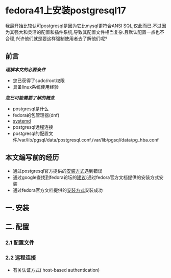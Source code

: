 # fedora41上安装postgresql17

我最开始比较认可postgresql是因为它比mysql更符合ANSI SQL,仅此而已.不过因为其强大和灵活的配置和插件系统,导致其配置文件相当复杂.且默认配置一点也不合理,兴许他们就是要这样强制使用者去了解他们呢?


## 前言


***理解本文的必要条件***


  - 您已获得了sudo/root权限
  - 具备linux系统使用经验

***您已可能需要了解的概念***

  - postgresql是什么
  - fedora的包管理器(dnf)
  - [systemd](https://docs.fedoraproject.org/zh_CN/quick-docs/systemd-understanding-and-administering/)
  - postgresql远程连接
  - postgresql的配置文件/var/lib/pgsql/data/postgresql.conf,/var/lib/pgsql/data/pg_hba.conf

## 本文编写前的经历

  - 通过postgresql官方提供的[安装方式](https://www.postgresql.org/download/linux/redhat/)遇到错误
  - 通过google查找到fedora论坛的[建议](https://forums.fedoraforum.org/showthread.php?331804-PostgreSQL-repomd-xml-GPG-signature-error&p=1878766#post1878766):通过fedora官方文档提供的安装方式安装
  - 通过fedora官方文档提供的[安装方式](https://docs.fedoraproject.org/en-US/quick-docs/postgresql/)安装成功

## 一. 安装
## 二. 配置
### 2.1 配置文件
### 2.2 远程连接
- 有关认证方式( host-based authentication)

